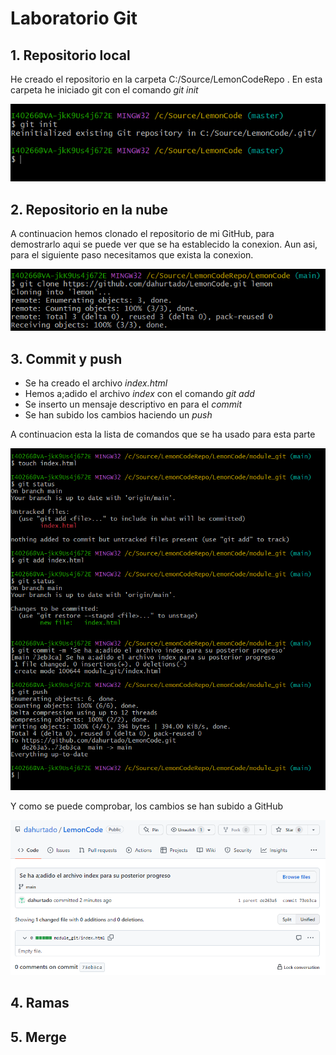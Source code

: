 # Laboratorio Git
## 1. Repositorio local

He creado el repositorio en la carpeta C:/Source/LemonCodeRepo .
En esta carpeta he iniciado git con el comando *git init*

![Comando git init](./imagenes/1.PNG)

## 2. Repositorio en la nube

A continuacion hemos clonado el repositorio de mi GitHub, para demostrarlo aqui se puede ver que se ha establecido la conexion.
Aun asi, para el siguiente paso necesitamos que exista la conexion.

![Clonado de repositorio](./imagenes/2.PNG)

## 3. Commit y push

 - Se ha creado el archivo *index.html*
 - Hemos a;adido el archivo *index* con el comando *git add*
 - Se inserto un mensaje descriptivo en para el *commit*
 - Se han subido los cambios haciendo un *push*

A continuacion esta la lista de comandos que se ha usado para esta parte

![Commiteo y push de archivos](./imagenes/3.PNG)

Y como se puede comprobar, los cambios se han subido a GitHub

![Cambios subidos a GitHub](./imagenes/4.PNG)

## 4. Ramas



## 5. Merge
